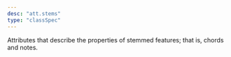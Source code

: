 ```yaml
---
desc: "att.stems"
type: "classSpec"
---
```


Attributes that describe the properties of stemmed features; that is, chords and
notes.